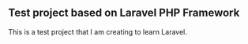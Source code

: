 ## Test project based on Laravel PHP Framework

This is a test project that I am creating to learn Laravel.